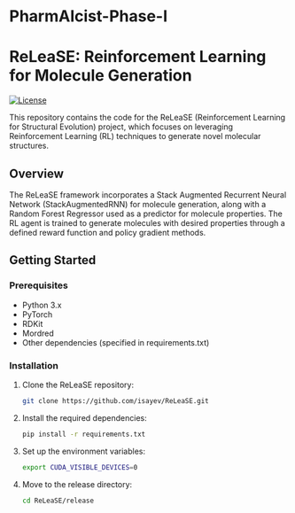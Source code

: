 # PharmAIcist-Phase-I
 
# ReLeaSE: Reinforcement Learning for Molecule Generation

[![License](https://img.shields.io/badge/license-MIT-blue.svg)](LICENSE)

This repository contains the code for the ReLeaSE (Reinforcement Learning for Structural Evolution) project, which focuses on leveraging Reinforcement Learning (RL) techniques to generate novel molecular structures.

## Overview

The ReLeaSE framework incorporates a Stack Augmented Recurrent Neural Network (StackAugmentedRNN) for molecule generation, along with a Random Forest Regressor used as a predictor for molecule properties. The RL agent is trained to generate molecules with desired properties through a defined reward function and policy gradient methods.

## Getting Started

### Prerequisites

- Python 3.x
- PyTorch
- RDKit
- Mordred
- Other dependencies (specified in requirements.txt)

### Installation

1. Clone the ReLeaSE repository:

    ```bash
    git clone https://github.com/isayev/ReLeaSE.git
    ```

2. Install the required dependencies:

    ```bash
    pip install -r requirements.txt
    ```

3. Set up the environment variables:

    ```bash
    export CUDA_VISIBLE_DEVICES=0
    ```

4. Move to the release directory:

    ```bash
    cd ReLeaSE/release
    ```
